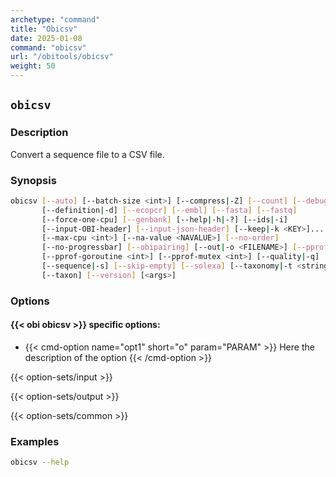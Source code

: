 ```yaml
---
archetype: "command"
title: "Obicsv"
date: 2025-01-08
command: "obicsv"
url: "/obitools/obicsv"
weight: 50
---
```


## `obicsv`

### Description 

Convert a sequence file to a CSV file.

### Synopsis

```bash
obicsv [--auto] [--batch-size <int>] [--compress|-Z] [--count] [--debug]
       [--definition|-d] [--ecopcr] [--embl] [--fasta] [--fastq]
       [--force-one-cpu] [--genbank] [--help|-h|-?] [--ids|-i]
       [--input-OBI-header] [--input-json-header] [--keep|-k <KEY>]...
       [--max-cpu <int>] [--na-value <NAVALUE>] [--no-order]
       [--no-progressbar] [--obipairing] [--out|-o <FILENAME>] [--pprof]
       [--pprof-goroutine <int>] [--pprof-mutex <int>] [--quality|-q]
       [--sequence|-s] [--skip-empty] [--solexa] [--taxonomy|-t <string>]
       [--taxon] [--version] [<args>]
```

### Options

#### {{< obi obicsv >}} specific options:

- {{< cmd-option name="opt1" short="o" param="PARAM" >}}
  Here the description of the option
  {{< /cmd-option >}}

{{< option-sets/input >}}

{{< option-sets/output >}}

{{< option-sets/common >}}

### Examples

```bash
obicsv --help
```
